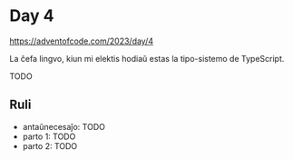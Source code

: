 # Day 4

<https://adventofcode.com/2023/day/4>

La ĉefa lingvo, kiun mi elektis hodiaŭ estas la tipo-sistemo de TypeScript.

TODO

## Ruli

- antaŭnecesaĵo: TODO
- parto 1: TODO
- parto 2: TODO
